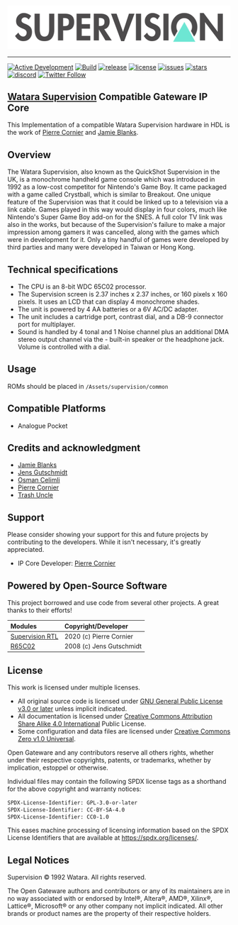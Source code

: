 [![Supervision Logo](supervision-logo.png)](#)

---

[![Active Development](https://img.shields.io/badge/Maintenance%20Level-Actively%20Developed-brightgreen.svg)](#)
[![Build](https://github.com/opengateware/console-supervision/actions/workflows/build-pocket.yml/badge.svg)](https://github.com/opengateware/console-supervision/actions/workflows/build-pocket.yml)
[![release](https://img.shields.io/github/release/opengateware/console-supervision.svg)](https://github.com/opengateware/console-supervision/releases)
[![license](https://img.shields.io/github/license/opengateware/console-supervision.svg?label=License&color=yellow)](#legal-notices)
[![issues](https://img.shields.io/github/issues/opengateware/console-supervision.svg?label=Issues&color=red)](https://github.com/opengateware/console-supervision/issues)
[![stars](https://img.shields.io/github/stars/opengateware/console-supervision.svg?label=Project%20Stars)](https://github.com/opengateware/console-supervision/stargazers)
[![discord](https://img.shields.io/discord/676418475635507210.svg?logo=discord&logoColor=white&label=Discord&color=5865F2)](https://chat.raetro.org)
[![Twitter Follow](https://img.shields.io/twitter/follow/marcusjordan?style=social)](https://twitter.com/marcusjordan)

## [Watara Supervision](https://en.wikipedia.org/wiki/Watara_Supervision) Compatible Gateware IP Core

This Implementation of a compatible Watara Supervision hardware in HDL is the work of [Pierre Cornier](https://github.com/pcornier) and [Jamie Blanks](https://github.com/Kitrinx).

## Overview

The Watara Supervision, also known as the QuickShot Supervision in the UK, is a monochrome handheld game console which was introduced in 1992 as a low-cost competitor for Nintendo's Game Boy. It came packaged with a game called Crystball, which is similar to Breakout. One unique feature of the Supervision was that it could be linked up to a television via a link cable. Games played in this way would display in four colors, much like Nintendo's Super Game Boy add-on for the SNES. A full color TV link was also in the works, but because of the Supervision's failure to make a major impression among gamers it was cancelled, along with the games which were in development for it. Only a tiny handful of games were developed by third parties and many were developed in Taiwan or Hong Kong.

## Technical specifications

- The CPU is an 8-bit WDC 65C02 processor.
- The Supervision screen is 2.37 inches x 2.37 inches, or 160 pixels x 160 pixels. It uses an LCD that can display 4 monochrome shades.
- The unit is powered by 4 AA batteries or a 6V AC/DC adapter.
- The unit includes a cartridge port, contrast dial, and a DB-9 connector port for multiplayer.
- Sound is handled by 4 tonal and 1 Noise channel plus an additional DMA stereo output channel via the - built-in speaker or the headphone jack. Volume is controlled with a dial.

## Usage

ROMs should be placed in `/Assets/supervision/common`

## Compatible Platforms

- Analogue Pocket

## Credits and acknowledgment

- [Jamie Blanks](https://github.com/Kitrinx)
- [Jens Gutschmidt](https://opencores.org/projects/cpu65c02_true_cycle)
- [Osman Celimli](http://www.tailchao.com/index.php)
- [Pierre Cornier]
- [Trash Uncle](https://github.com/trashuncle/Gameboy_Palettes)

## Support

Please consider showing your support for this and future projects by contributing to the developers. While it isn't necessary, it's greatly appreciated.

- IP Core Developer: [Pierre Cornier](https://www.patreon.com/pierco)

## Powered by Open-Source Software

This project borrowed and use code from several other projects. A great thanks to their efforts!

| Modules                        | Copyright/Developer      |
| :----------------------------- | :----------------------- |
| [Supervision RTL]              | 2020 (c) Pierre Cornier  |
| [R65C02]                       | 2008 (c) Jens Gutschmidt |

## License

This work is licensed under multiple licenses.

- All original source code is licensed under [GNU General Public License v3.0 or later] unless implicit indicated.
- All documentation is licensed under [Creative Commons Attribution Share Alike 4.0 International] Public License.
- Some configuration and data files are licensed under [Creative Commons Zero v1.0 Universal].

Open Gateware and any contributors reserve all others rights, whether under their respective copyrights, patents, or trademarks, whether by implication, estoppel or otherwise.

Individual files may contain the following SPDX license tags as a shorthand for the above copyright and warranty notices:

```text
SPDX-License-Identifier: GPL-3.0-or-later
SPDX-License-Identifier: CC-BY-SA-4.0
SPDX-License-Identifier: CC0-1.0
```

This eases machine processing of licensing information based on the SPDX License Identifiers that are available at <https://spdx.org/licenses/>.

## Legal Notices

Supervision © 1992 Watara. All rights reserved.

The Open Gateware authors and contributors or any of its maintainers are in no way associated with or endorsed by Intel®, Altera®, AMD®, Xilinx®, Lattice®, Microsoft® or any other company not implicit indicated.
All other brands or product names are the property of their respective holders.

[Supervision RTL]: https://github.com/MiSTer-devel/SuperVision_MiSTer/tree/master/rtl
[R65C02]: https://opencores.org/projects/cpu65c02_true_cycle
[Pierre Cornier]: https://github.com/pcornier

[GNU General Public License v3.0 or later]: https://spdx.org/licenses/GPL-3.0-or-later.html
[Creative Commons Attribution Share Alike 4.0 International]: https://spdx.org/licenses/CC-BY-SA-4.0.html
[Creative Commons Zero v1.0 Universal]: https://spdx.org/licenses/CC0-1.0.html
